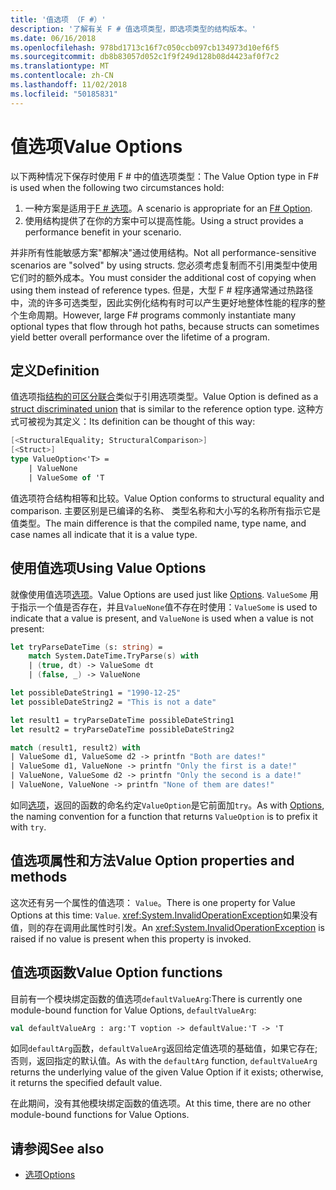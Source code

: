 ```yaml
---
title: '值选项 （F #）'
description: '了解有关 F # 值选项类型，即选项类型的结构版本。'
ms.date: 06/16/2018
ms.openlocfilehash: 978bd1713c16f7c050ccb097cb134973d10ef6f5
ms.sourcegitcommit: db8b83057d052c1f9f249d128b08d4423af0f7c2
ms.translationtype: MT
ms.contentlocale: zh-CN
ms.lasthandoff: 11/02/2018
ms.locfileid: "50185831"
---
```

# <a name="value-options"></a><span data-ttu-id="aec3f-103">值选项</span><span class="sxs-lookup"><span data-stu-id="aec3f-103">Value Options</span></span>

<span data-ttu-id="aec3f-104">以下两种情况下保存时使用 F # 中的值选项类型：</span><span class="sxs-lookup"><span data-stu-id="aec3f-104">The Value Option type in F# is used when the following two circumstances hold:</span></span>

1. <span data-ttu-id="aec3f-105">一种方案是适用于[F # 选项](options.md)。</span><span class="sxs-lookup"><span data-stu-id="aec3f-105">A scenario is appropriate for an [F# Option](options.md).</span></span>
2. <span data-ttu-id="aec3f-106">使用结构提供了在你的方案中可以提高性能。</span><span class="sxs-lookup"><span data-stu-id="aec3f-106">Using a struct provides a performance benefit in your scenario.</span></span>

<span data-ttu-id="aec3f-107">并非所有性能敏感方案"都解决"通过使用结构。</span><span class="sxs-lookup"><span data-stu-id="aec3f-107">Not all performance-sensitive scenarios are "solved" by using structs.</span></span> <span data-ttu-id="aec3f-108">您必须考虑复制而不引用类型中使用它们时的额外成本。</span><span class="sxs-lookup"><span data-stu-id="aec3f-108">You must consider the additional cost of copying when using them instead of reference types.</span></span> <span data-ttu-id="aec3f-109">但是，大型 F # 程序通常通过热路径中，流的许多可选类型，因此实例化结构有时可以产生更好地整体性能的程序的整个生命周期。</span><span class="sxs-lookup"><span data-stu-id="aec3f-109">However, large F# programs commonly instantiate many optional types that flow through hot paths, because structs can sometimes yield better overall performance over the lifetime of a program.</span></span>

## <a name="definition"></a><span data-ttu-id="aec3f-110">定义</span><span class="sxs-lookup"><span data-stu-id="aec3f-110">Definition</span></span>

<span data-ttu-id="aec3f-111">值选项指[结构的可区分联合](discriminated-unions.md#struct-discriminated-unions)类似于引用选项类型。</span><span class="sxs-lookup"><span data-stu-id="aec3f-111">Value Option is defined as a [struct discriminated union](discriminated-unions.md#struct-discriminated-unions) that is similar to the reference option type.</span></span> <span data-ttu-id="aec3f-112">这种方式可被视为其定义：</span><span class="sxs-lookup"><span data-stu-id="aec3f-112">Its definition can be thought of this way:</span></span>

```fsharp
[<StructuralEquality; StructuralComparison>]
[<Struct>]
type ValueOption<'T> =
    | ValueNone
    | ValueSome of 'T
```

<span data-ttu-id="aec3f-113">值选项符合结构相等和比较。</span><span class="sxs-lookup"><span data-stu-id="aec3f-113">Value Option conforms to structural equality and comparison.</span></span> <span data-ttu-id="aec3f-114">主要区别是已编译的名称、 类型名称和大小写的名称所有指示它是值类型。</span><span class="sxs-lookup"><span data-stu-id="aec3f-114">The main difference is that the compiled name, type name, and case names all indicate that it is a value type.</span></span>

## <a name="using-value-options"></a><span data-ttu-id="aec3f-115">使用值选项</span><span class="sxs-lookup"><span data-stu-id="aec3f-115">Using Value Options</span></span>

<span data-ttu-id="aec3f-116">就像使用值选项[选项](options.md)。</span><span class="sxs-lookup"><span data-stu-id="aec3f-116">Value Options are used just like [Options](options.md).</span></span> <span data-ttu-id="aec3f-117">`ValueSome` 用于指示一个值是否存在，并且`ValueNone`值不存在时使用：</span><span class="sxs-lookup"><span data-stu-id="aec3f-117">`ValueSome` is used to indicate that a value is present, and `ValueNone` is used when a value is not present:</span></span>

```fsharp
let tryParseDateTime (s: string) =
    match System.DateTime.TryParse(s) with
    | (true, dt) -> ValueSome dt
    | (false, _) -> ValueNone

let possibleDateString1 = "1990-12-25"
let possibleDateString2 = "This is not a date"

let result1 = tryParseDateTime possibleDateString1
let result2 = tryParseDateTime possibleDateString2

match (result1, result2) with
| ValueSome d1, ValueSome d2 -> printfn "Both are dates!"
| ValueSome d1, ValueNone -> printfn "Only the first is a date!"
| ValueNone, ValueSome d2 -> printfn "Only the second is a date!"
| ValueNone, ValueNone -> printfn "None of them are dates!"
```

<span data-ttu-id="aec3f-118">如同[选项](options.md)，返回的函数的命名约定`ValueOption`是它前面加`try`。</span><span class="sxs-lookup"><span data-stu-id="aec3f-118">As with [Options](options.md), the naming convention for a function that returns `ValueOption` is to prefix it with `try`.</span></span>

## <a name="value-option-properties-and-methods"></a><span data-ttu-id="aec3f-119">值选项属性和方法</span><span class="sxs-lookup"><span data-stu-id="aec3f-119">Value Option properties and methods</span></span>

<span data-ttu-id="aec3f-120">这次还有另一个属性的值选项： `Value`。</span><span class="sxs-lookup"><span data-stu-id="aec3f-120">There is one property for Value Options at this time: `Value`.</span></span> <span data-ttu-id="aec3f-121"><xref:System.InvalidOperationException>如果没有值，则的存在调用此属性时引发。</span><span class="sxs-lookup"><span data-stu-id="aec3f-121">An <xref:System.InvalidOperationException> is raised if no value is present when this property is invoked.</span></span>

## <a name="value-option-functions"></a><span data-ttu-id="aec3f-122">值选项函数</span><span class="sxs-lookup"><span data-stu-id="aec3f-122">Value Option functions</span></span>

<span data-ttu-id="aec3f-123">目前有一个模块绑定函数的值选项`defaultValueArg`:</span><span class="sxs-lookup"><span data-stu-id="aec3f-123">There is currently one module-bound function for Value Options, `defaultValueArg`:</span></span>

```fsharp
val defaultValueArg : arg:'T voption -> defaultValue:'T -> 'T 
```

<span data-ttu-id="aec3f-124">如同`defaultArg`函数，`defaultValueArg`返回给定值选项的基础值，如果它存在; 否则，返回指定的默认值。</span><span class="sxs-lookup"><span data-stu-id="aec3f-124">As with the `defaultArg` function, `defaultValueArg` returns the underlying value of the given Value Option if it exists; otherwise, it returns the specified default value.</span></span>

<span data-ttu-id="aec3f-125">在此期间，没有其他模块绑定函数的值选项。</span><span class="sxs-lookup"><span data-stu-id="aec3f-125">At this time, there are no other module-bound functions for Value Options.</span></span>

## <a name="see-also"></a><span data-ttu-id="aec3f-126">请参阅</span><span class="sxs-lookup"><span data-stu-id="aec3f-126">See also</span></span>

- [<span data-ttu-id="aec3f-127">选项</span><span class="sxs-lookup"><span data-stu-id="aec3f-127">Options</span></span>](options.md)
